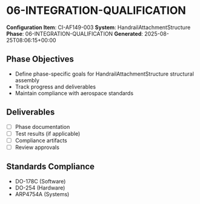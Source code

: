 # 06-INTEGRATION-QUALIFICATION

**Configuration Item**: CI-AF149-003
**System**: HandrailAttachmentStructure
**Phase**: 06-INTEGRATION-QUALIFICATION
**Generated**: 2025-08-25T08:06:15+00:00

## Phase Objectives
- Define phase-specific goals for HandrailAttachmentStructure structural assembly
- Track progress and deliverables
- Maintain compliance with aerospace standards

## Deliverables
- [ ] Phase documentation
- [ ] Test results (if applicable)
- [ ] Compliance artifacts
- [ ] Review approvals

## Standards Compliance
- DO-178C (Software)
- DO-254 (Hardware)
- ARP4754A (Systems)

